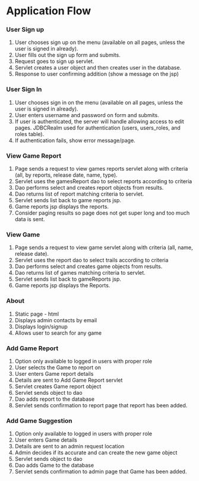 # Application Flow


### User Sign up

1. User chooses sign up on the menu (available on all pages, unless the user
   is signed in already).
1. User fills out the sign up form and submits.
1. Request goes to sign up servlet.
1. Servlet creates a user object and then creates user in the database.
1. Response to user confirming addition (show a message on the jsp)

### User Sign In

1. User chooses sign in on the menu (available on all pages, unless the user
   is signed in already).
1. User enters username and password on form and submits.
1. If user is authenticated, the server will handle allowing access to edit
   pages.  JDBCRealm used for authentication (users, users_roles, and roles table).
1. If authentication fails, show error message/page.

### View Game Report

1. Page sends a request to view games reports servlet along with criteria
   (all, by reports, release date, name, type).
1. Servlet uses the gamesReport dao to select reports according to criteria
1. Dao performs select and creates report objects from results.
1. Dao returns list of report matching criteria to servlet.
1. Servlet sends list back to game reports jsp.
1. Game reports jsp displays the reports.
1. Consider paging results so page does not get super long and too much data
   is sent.

### View Game

1. Page sends a request to view game servlet along with criteria
   (all, name, release date).
1. Servlet uses the report dao to select trails according to criteria
1. Dao performs select and creates game objects from results.
1. Dao returns list of games matching criteria to servlet.
1. Servlet sends list back to gameReports  jsp.
1. Game reports jsp displays the Reports.

### About

1. Static page - html
1. Displays admin contacts by email
1. Displays login/signup
1. Allows user to search for any game

### Add Game Report
1. Option only available to logged in users with proper role
1. User selects the Game to report on
1. User enters Game report details
1. Details are sent to Add Game Report servlet
1. Servlet creates Game report object
1. Servlet sends object to dao
1. Dao adds report to the database
1. Servlet sends confirmation to report page that report has been added.

### Add Game Suggestion
1. Option only available to logged in users with proper role
1. User enters Game details
1. Details are sent to an admin request location
1. Admin decides if its accurate and can create the new game object
1. Servlet sends object to dao
1. Dao adds Game to the database
1. Servlet sends confirmation to admin page that Game has been added.